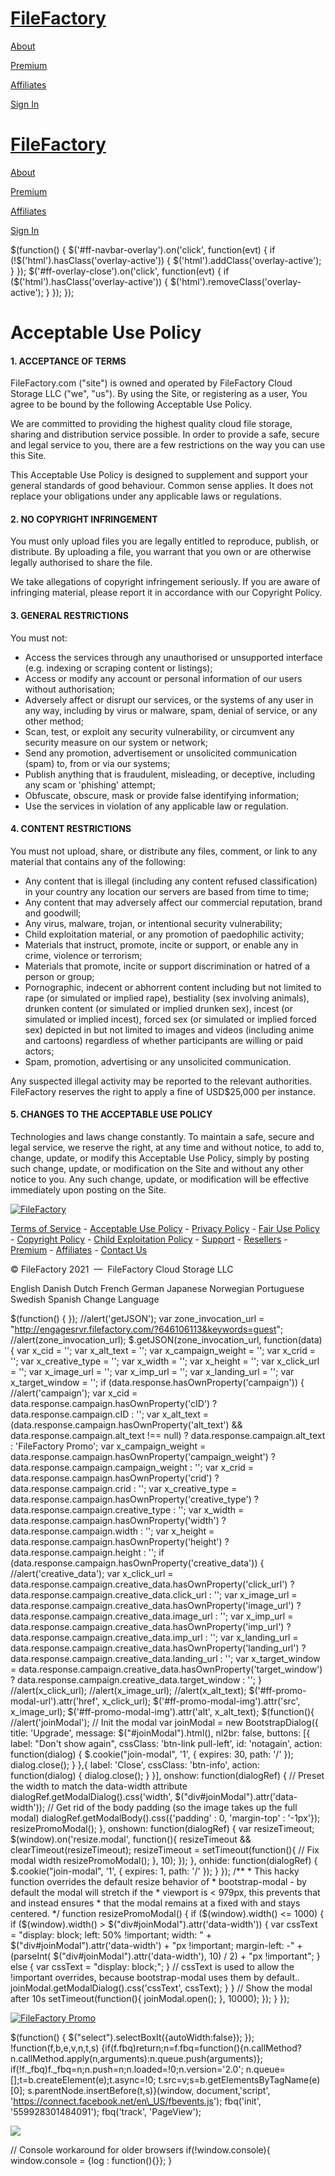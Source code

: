 [FileFactory](https://www.filefactory.com/)
===========================================

[About](https://www.filefactory.com/)

[Premium](https://www.filefactory.com/services/premium/)

[Affiliates](https://www.filefactory.com/services/affiliates/)

[Sign In](https://www.filefactory.com/member/signin.php)

[FileFactory](https://www.filefactory.com/)
===========================================

[About](https://www.filefactory.com/)

[Premium](https://www.filefactory.com/services/premium/)

[Affiliates](https://www.filefactory.com/services/affiliates/)

[Sign In](https://www.filefactory.com/member/signin.php)

$(function() { $('#ff-navbar-overlay').on('click', function(evt) { if (!$('html').hasClass('overlay-active')) { $('html').addClass('overlay-active'); } }); $('#ff-overlay-close').on('click', function(evt) { if ($('html').hasClass('overlay-active')) { $('html').removeClass('overlay-active'); } }); });

Acceptable Use Policy
=====================

#### 1\. ACCEPTANCE OF TERMS

FileFactory.com ("site") is owned and operated by FileFactory Cloud Storage LLC ("we", "us"). By using the Site, or registering as a user, You agree to be bound by the following Acceptable Use Policy.

We are committed to providing the highest quality cloud file storage, sharing and distribution service possible. In order to provide a safe, secure and legal service to you, there are a few restrictions on the way you can use this Site.

This Acceptable Use Policy is designed to supplement and support your general standards of good behaviour. Common sense applies. It does not replace your obligations under any applicable laws or regulations.

#### 2\. NO COPYRIGHT INFRINGEMENT

You must only upload files you are legally entitled to reproduce, publish, or distribute. By uploading a file, you warrant that you own or are otherwise legally authorised to share the file.

We take allegations of copyright infringement seriously. If you are aware of infringing material, please report it in accordance with our Copyright Policy.

#### 3\. GENERAL RESTRICTIONS

You must not:

*   Access the services through any unauthorised or unsupported interface (e.g. indexing or scraping content or listings);
*   Access or modify any account or personal information of our users without authorisation;
*   Adversely affect or disrupt our services, or the systems of any user in any way, including by virus or malware, spam, denial of service, or any other method;
*   Scan, test, or exploit any security vulnerability, or circumvent any security measure on our system or network;
*   Send any promotion, advertisement or unsolicited communication (spam) to, from or via our systems;
*   Publish anything that is fraudulent, misleading, or deceptive, including any scam or 'phishing' attempt;
*   Obfuscate, obscure, mask or provide false identifying information;
*   Use the services in violation of any applicable law or regulation.

#### 4\. CONTENT RESTRICTIONS

You must not upload, share, or distribute any files, comment, or link to any material that contains any of the following:

*   Any content that is illegal (including any content refused classification) in your country any location our servers are based from time to time;
*   Any content that may adversely affect our commercial reputation, brand and goodwill;
*   Any virus, malware, trojan, or intentional security vulnerability;
*   Child exploitation material, or any promotion of paedophilic activity;
*   Materials that instruct, promote, incite or support, or enable any in crime, violence or terrorism;
*   Materials that promote, incite or support discrimination or hatred of a person or group;
*   Pornographic, indecent or abhorrent content including but not limited to rape (or simulated or implied rape), bestiality (sex involving animals), drunken content (or simulated or implied drunken sex), incest (or simulated or implied incest), forced sex (or simulated or implied forced sex) depicted in but not limited to images and videos (including anime and cartoons) regardless of whether participants are willing or paid actors;
*   Spam, promotion, advertising or any unsolicited communication.

Any suspected illegal activity may be reported to the relevant authorities. FileFactory reserves the right to apply a fine of USD$25,000 per instance.

#### 5\. CHANGES TO THE ACCEPTABLE USE POLICY

Technologies and laws change constantly. To maintain a safe, secure and legal service, we reserve the right, at any time and without notice, to add to, change, update, or modify this Acceptable Use Policy, simply by posting such change, update, or modification on the Site and without any other notice to you. Any such change, update, or modification will be effective immediately upon posting on the Site.

[![FileFactory](/img/logos/logo-light.png)](https://www.filefactory.com/)

[Terms of Service](https://www.filefactory.com/legal/terms.php) - [Acceptable Use Policy](https://www.filefactory.com/legal/acceptableusepolicy.php) - [Privacy Policy](https://www.filefactory.com/legal/privacy.php) - [Fair Use Policy](https://www.filefactory.com/legal/fairusepolicy.php) - [Copyright Policy](https://www.filefactory.com/legal/dmca.php) - [Child Exploitation Policy](https://www.filefactory.com/legal/exploitation.php) - [Support](http://helpdesk.filefactory.com/) - [Resellers](https://www.filefactory.com/reseller/) - [Premium](https://www.filefactory.com/services/premium/) - [Affiliates](https://www.filefactory.com/services/affiliates/) - [Contact Us](https://www.filefactory.com/legal/contact.php)

© FileFactory 2021  —  FileFactory Cloud Storage LLC

English Danish Dutch French German Japanese Norwegian Portuguese Swedish Spanish Change Language

$(function() { }); //alert('getJSON'); var zone\_invocation\_url = "http://engagesrvr.filefactory.com/?646106113&keywords=guest"; //alert(zone\_invocation\_url); $.getJSON(zone\_invocation\_url, function(data) { var x\_cid = ''; var x\_alt\_text = ''; var x\_campaign\_weight = ''; var x\_crid = ''; var x\_creative\_type = ''; var x\_width = ''; var x\_height = ''; var x\_click\_url = ''; var x\_image\_url = ''; var x\_imp\_url = ''; var x\_landing\_url = ''; var x\_target\_window = ''; if (data.response.hasOwnProperty('campaign')) { //alert('campaign'); var x\_cid = data.response.campaign.hasOwnProperty('cID') ? data.response.campaign.cID : ''; var x\_alt\_text = (data.response.campaign.hasOwnProperty('alt\_text') && data.response.campaign.alt\_text !== null) ? data.response.campaign.alt\_text : 'FileFactory Promo'; var x\_campaign\_weight = data.response.campaign.hasOwnProperty('campaign\_weight') ? data.response.campaign.campaign\_weight : ''; var x\_crid = data.response.campaign.hasOwnProperty('crid') ? data.response.campaign.crid : ''; var x\_creative\_type = data.response.campaign.hasOwnProperty('creative\_type') ? data.response.campaign.creative\_type : ''; var x\_width = data.response.campaign.hasOwnProperty('width') ? data.response.campaign.width : ''; var x\_height = data.response.campaign.hasOwnProperty('height') ? data.response.campaign.height : ''; if (data.response.campaign.hasOwnProperty('creative\_data')) { //alert('creative\_data'); var x\_click\_url = data.response.campaign.creative\_data.hasOwnProperty('click\_url') ? data.response.campaign.creative\_data.click\_url : ''; var x\_image\_url = data.response.campaign.creative\_data.hasOwnProperty('image\_url') ? data.response.campaign.creative\_data.image\_url : ''; var x\_imp\_url = data.response.campaign.creative\_data.hasOwnProperty('imp\_url') ? data.response.campaign.creative\_data.imp\_url : ''; var x\_landing\_url = data.response.campaign.creative\_data.hasOwnProperty('landing\_url') ? data.response.campaign.creative\_data.landing\_url : ''; var x\_target\_window = data.response.campaign.creative\_data.hasOwnProperty('target\_window') ? data.response.campaign.creative\_data.target\_window : ''; } //alert(x\_click\_url); //alert(x\_image\_url); //alert(x\_alt\_text); $('#ff-promo-modal-url').attr('href', x\_click\_url); $('#ff-promo-modal-img').attr('src', x\_image\_url); $('#ff-promo-modal-img').attr('alt', x\_alt\_text); <!-- Join (Promo) Modal --> $(function(){ //alert('joinModal'); // Init the modal var joinModal = new BootstrapDialog({ title: 'Upgrade', message: $("#joinModal").html(), nl2br: false, buttons: \[{ label: "Don't show again", cssClass: 'btn-link pull-left', id: 'notagain', action: function(dialog) { $.cookie("join-modal", '1', { expires: 30, path: '/' }); dialog.close(); } },{ label: 'Close', cssClass: 'btn-info', action: function(dialog) { dialog.close(); } }\], onshow: function(dialogRef) { // Preset the width to match the data-width attribute dialogRef.getModalDialog().css('width', $("div#joinModal").attr('data-width')); // Get rid of the body padding (so the image takes up the full modal) dialogRef.getModalBody().css({'padding' : 0, 'margin-top' : '-1px'}); resizePromoModal(); }, onshown: function(dialogRef) { var resizeTimeout; $(window).on('resize.modal', function(){ resizeTimeout && clearTimeout(resizeTimeout); resizeTimeout = setTimeout(function(){ // Fix modal width resizePromoModal(); }, 10); }); }, onhide: function(dialogRef) { $.cookie("join-modal", '1', { expires: 1, path: '/' }); } }); /\*\* \* This hacky function overrides the default resize behavior of \* bootstrap-modal - by default the modal will stretch if the \* viewport is < 979px, this prevents that and instead ensures \* that the modal remains at a fixed with and stays centered. \*/ function resizePromoModal() { if ($(window).width() <= 1000) { if ($(window).width() > $("div#joinModal").attr('data-width')) { var cssText = "display: block; left: 50% !important; width: " + $("div#joinModal").attr('data-width') + "px !important; margin-left: -" + (parseInt( $("div#joinModal").attr('data-width'), 10) / 2) + "px !important"; } else { var cssText = "display: block;"; } // cssText is used to allow the !important overrides, because bootstrap-modal uses them by default.. joinModal.getModalDialog().css('cssText', cssText); } } // Show the modal after 10s setTimeout(function(){ joinModal.open(); }, 10000); }); } });

[![FileFactory Promo](https://www.filefactory.com/img/premium/promo.jpg)](http://www.filefactory.com/services/premium/)

$(function() { $("select").selectBoxIt({autoWidth:false}); }); !function(f,b,e,v,n,t,s) {if(f.fbq)return;n=f.fbq=function(){n.callMethod? n.callMethod.apply(n,arguments):n.queue.push(arguments)}; if(!f.\_fbq)f.\_fbq=n;n.push=n;n.loaded=!0;n.version='2.0'; n.queue=\[\];t=b.createElement(e);t.async=!0; t.src=v;s=b.getElementsByTagName(e)\[0\]; s.parentNode.insertBefore(t,s)}(window, document,'script', 'https://connect.facebook.net/en\_US/fbevents.js'); fbq('init', '559928301484091'); fbq('track', 'PageView');

![](https://www.facebook.com/tr?id=559928301484091&ev=PageView&noscript=1)

// Console workaround for older browsers if(!window.console){ window.console = {log : function(){}}; }